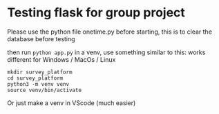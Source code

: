 # Testing flask for group project


Please use the python file onetime.py before starting, this is to clear the database before testing

then run
`python app.py`
in a venv, use something similar to this: works different for Windows / MacOs / Linux
```
mkdir survey_platform
cd survey_platform
python3 -m venv venv
source venv/bin/activate
```

Or just make a venv in VScode (much easier)

